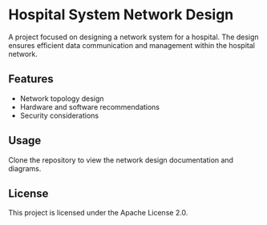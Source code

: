 # Hospital System Network Design

A project focused on designing a network system for a hospital. The design ensures efficient data communication and management within the hospital network.

## Features
- Network topology design
- Hardware and software recommendations
- Security considerations

## Usage
Clone the repository to view the network design documentation and diagrams.

## License
This project is licensed under the Apache License 2.0.
